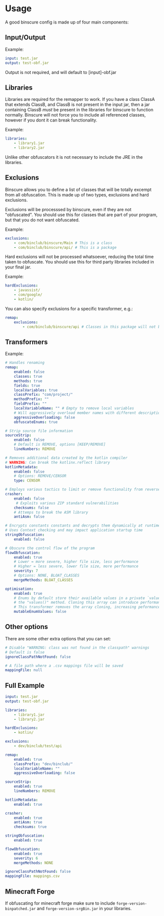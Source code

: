 # Usage
A good binscure config is made up of four main components:

## Input/Output
Example:
```Yaml
input: test.jar
output: test-obf.jar
```
Output is not required, and will default to [input]-obf.jar

## Libraries
Libraries are required for the remapper to work. If you have a class ClassA that extends ClassB, and ClassB is not 
present in the input jar, then a jar containing ClassB *must* be present in the libraries for binscure to function
normally. Binscure will not force you to include all referenced classes, however if you dont it can break
functionality.

Example:
```Yaml
libraries:
    - library1.jar
    - library2.jar
```

Unlike other obfuscators it is not necessary to include the JRE in the libraries.

## Exclusions
Binscure allows you to define a list of classes that will be totally excempt from all obfuscation.
This is made up of two types, exclusions and hard exclusions. 

Exclusions will be processsed by binscure, even if they are not "obfuscated". You should use this for classes
that are part of your program, but that you do not want obfuscated.

Example:
```Yaml
exclusions:
    - com/binclub/binscure/Main # This is a class
    - com/binclub/binscure/api/ # This is a package
```

Hard exclusions will not be processed whatsoever, reducing the total time taken to obfuscate. You should use this
for third party libraries included in your final jar.

Example:
```Yaml
hardExclusions:
    - javassist/
    - com/google/
    - kotlin/
```

You can also specify exclusions for a specific transformer, e.g.:
```Yaml
remap:
	exclusions:
		- com/binclub/binscure/api # Classes in this package will not be remapped
```

## Transformers
Example:
```Yaml
# Handles renaming
remap:
    enabled: false
    classes: true
    methods: true
    fields: true
    localVariables: true
    classPrefix: "com/project/"
    methodPrefix: ""
    fieldPrefix: ""
    localVariableName: "" # Empty to remove local variables
    # Will aggressively overload member names with different descriptions
    aggressiveOverloading: false 
    obfuscateEnums: true

# Strip source file information
sourceStrip:
    enabled: false
    # Default is REMOVE, options [KEEP/REMOVE]
    lineNumbers: REMOVE

# Removes additional data created by the kotlin compiler
# WARNING: Can break the kotlinx.reflect library
kotlinMetadata:
    enabled: false
    # Options: REMOVE/CENSOR
    type: CENSOR

# Employs various tactics to limit or remove functionality from reverse engineering libraries
crasher:
    enabled: false
     # Exploits various ZIP standard vulnerabilities
    checksums: false
    # Attemps to break the ASM library
    antiAsm: false

# Encrypts constants constants and decrypts them dynamically at runtime
# Uses Context checking and may impact application startup time
stringObfuscation:
    enabled: false

# Obscure the control flow of the program
flowObfuscation:
    enabled: true
    # Lower = more severe, higher file size, less performance
    # Higher = less severe, lower file size, more performance
    severity: 7
    # Options: NONE, BLOAT_CLASSES
    mergeMethods: BLOAT_CLASSES

optimisation:
    enabled: true
    # Enums by default store their available values in a private `values` field. This field is cloned and returned using
    # the "values()" method. Cloning this array can introduce performance and memory issues.
    # This transformer removes the array cloning, increasing peformance but potentially allowing unsafe modification of enum values
    mutableEnumValues: false
```

## Other options
There are some other extra options that you can set:
```Yaml
# Disable "WARNING: class was not found in the classpath" warnings
# Default is false
ignoreClassPathNotFound: false

# A file path where a .csv mappings file will be saved
mappingFile: null
```

## Full Example
```Yaml
input: test.jar
output: test-obf.jar

libraries:
    - library1.jar
    - library2.jar

hardExclusions:
    - kotlin/

exclusions:
    - dev/binclub/test/api

remap:
    enabled: true
    classPrefix: "dev/binclub/"
    localVariableName: ""
    aggressiveOverloading: false

sourceStrip:
    enabled: true
    lineNumbers: REMOVE

kotlinMetadata:
    enabled: true

crasher:
    enabled: true
    antiAsm: true
    checksums: true

stringObfuscation:
    enabled: true

flowObfuscation:
    enabled: true
    severity: 6
    mergeMethods: NONE

ignoreClassPathNotFound: false
mappingFile: mappings.csv
```

## Minecraft Forge
If obfuscating for minecraft forge make sure to include `forge-version-binpatched.jar` and `forge-version-srgBin.jar` in your libraries.
